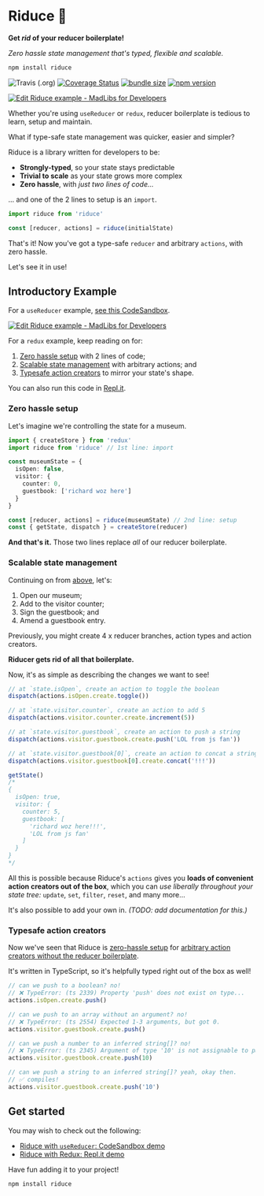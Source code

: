 # Riduce 👻

**Get *rid* of your reducer boilerplate!**

*Zero hassle state management that's typed, flexible and scalable.*

```bash
npm install riduce
```

![Travis (.org)](https://img.shields.io/travis/richardcrng/riduce.svg)
[![Coverage Status](https://coveralls.io/repos/github/richardcrng/riduce/badge.svg?branch=buttons)](https://coveralls.io/github/richardcrng/riduce?branch=buttons)
[![bundle size](https://badgen.net/bundlephobia/min/riduce)](https://badgen.net/bundlephobia/min/riduce)
[![npm version](https://badge.fury.io/js/riduce.svg)](https://badge.fury.io/js/riduce)

[![Edit Riduce example - MadLibs for Developers](https://codesandbox.io/static/img/play-codesandbox.svg)](https://codesandbox.io/s/riduce-example-madlibs-for-developers-njo9t?fontsize=14&hidenavigation=1&theme=dark&view=preview)

Whether you're using `useReducer` or `redux`, reducer boilerplate is tedious to learn, setup and maintain.

What if type-safe state management was quicker, easier and simpler?

Riduce is a library written for developers to be:
- **Strongly-typed**, so your state stays predictable
- **Trivial to scale** as your state grows more complex
- **Zero hassle**, with *just two lines of code...*

... and one of the 2 lines to setup is an `import`.

```ts
import riduce from 'riduce'

const [reducer, actions] = riduce(initialState)
```

That's it! Now you've got a type-safe `reducer` and arbitrary `actions`, with zero hassle.

Let's see it in use!

## Introductory Example
For a `useReducer` example, [see this CodeSandbox](https://codesandbox.io/s/riduce-example-madlibs-for-developers-njo9t).

[![Edit Riduce example - MadLibs for Developers](https://codesandbox.io/static/img/play-codesandbox.svg)](https://codesandbox.io/s/riduce-example-madlibs-for-developers-njo9t?fontsize=14&hidenavigation=1&theme=dark&view=preview)


For a `redux` example, keep reading on for:
1. [Zero hassle setup](#zero-hassle-setup) with 2 lines of code;
2. [Scalable state management](#scalable-state-management) with arbitrary actions; and
3. [Typesafe action creators](#typesafe-action-creators) to mirror your state's shape.

You can also run this code in [Repl.it](https://repl.it/@richardcrng/Riduce-with-Redux).

### Zero hassle setup
Let's imagine we're controlling the state for a museum.
```ts
import { createStore } from 'redux'
import riduce from 'riduce' // 1st line: import

const museumState = {
  isOpen: false,
  visitor: {
    counter: 0,
    guestbook: ['richard woz here']
  }
}

const [reducer, actions] = riduce(museumState) // 2nd line: setup
const { getState, dispatch } = createStore(reducer)
```
**And that's it.** Those two lines replace *all* of our reducer boilerplate.

### Scalable state management
Continuing on from [above](#zero-hassle-setup), let's:
1. Open our museum;
2. Add to the visitor counter;
3. Sign the guestbook; and
4. Amend a guestbook entry.

Previously, you might create 4 x reducer branches, action types and action creators.

**Riducer gets rid of all that boilerplate.**

Now, it's as simple as describing the changes we want to see!

```ts
// at `state.isOpen`, create an action to toggle the boolean
dispatch(actions.isOpen.create.toggle())

// at `state.visitor.counter`, create an action to add 5
dispatch(actions.visitor.counter.create.increment(5))

// at `state.visitor.guestbook`, create an action to push a string
dispatch(actions.visitor.guestbook.create.push('LOL from js fan'))

// at `state.visitor.guestbook[0]`, create an action to concat a string
dispatch(actions.visitor.guestbook[0].create.concat('!!!'))

getState()
/*
{
  isOpen: true,
  visitor: {
    counter: 5,
    guestbook: [
      'richard woz here!!!',
      'LOL from js fan'
    ]
  }
}
*/
```
All this is possible because Riduce's `actions` gives you **loads of convenient action creators out of the box**, which you can *use liberally throughout your state tree:* `update`, `set`, `filter`, `reset`, and many more...

It's also possible to add your own in. *(TODO: add documentation for this.)*

### Typesafe action creators
Now we've seen that Riduce is [zero-hassle setup](#zero-hassle-setup) for [arbitrary action creators without the reducer boilerplate](#scalable-state-management). 

It's written in TypeScript, so it's helpfully typed right out of the box as well!

```ts
// can we push to a boolean? no!
// ❌ TypeError: (ts 2339) Property 'push' does not exist on type...
actions.isOpen.create.push()

// can we push to an array without an argument? no!
// ❌ TypeError: (ts 2554) Expected 1-3 arguments, but got 0.
actions.visitor.guestbook.create.push()

// can we push a number to an inferred string[]? no!
// ❌ TypeError: (ts 2345) Argument of type '10' is not assignable to parameter of type 'string'.
actions.visitor.guestbook.create.push(10)

// can we push a string to an inferred string[]? yeah, okay then.
// ✅ compiles!
actions.visitor.guestbook.create.push('10')
```

## Get started
You may wish to check out the following:
- [Riduce with `useReducer`: CodeSandbox demo](https://codesandbox.io/s/riduce-example-madlibs-for-developers-njo9t)
- [Riduce with Redux: Repl.it demo](https://repl.it/@richardcrng/Riduce-with-Redux)

Have fun adding it to your project!

```bash
npm install riduce
```
